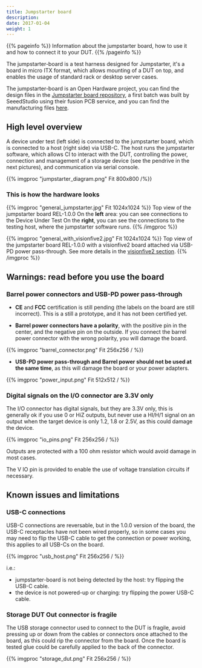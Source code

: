 ```yaml
---
title: Jumpstarter board
description:
date: 2017-01-04
weight: 1
---
```


{{% pageinfo %}}
Information about the jumpstarter board, how to use it and how to connect it to your DUT.
{{% /pageinfo %}}

The jumpstarter-board is a test harness designed for Jumpstarter, it's a board in micro ITX
format, which allows mounting of a DUT on top, and enables the usage of standard rack or desktop
server cases.

The jumpstarter-board is an Open Hardware project, you can find the design files in the
[Jumpstarter board repository](https://github.com/redhat-et/jumpstarter-board), a first batch
was built by SeeedStudio using their fusion PCB service, and you can find the manufacturing files
[here](https://github.com/redhat-et/jumpstarter-board/tree/main/hardware/manufacturing/1.0.0).

## High level overview
A device under test (left side) is connected to the jumpstarter board, which is connected to a
host (right side) via USB-C. The host runs the jumpstarter software, which allows CI to
interact with the DUT, controlling the power, connection and management of a storage device
(see the pendrive in the next pictures), and communication via serial console.

{{% imgproc "jumpstarter_diagram.png" Fit 800x800 /%}}
### This is how the hardware looks

{{% imgproc "general_jumpstarter.jpg" Fit 1024x1024 %}}
Top view of the jumpstarter board REL-1.0.0
On the **left** area: you can see connections to the Device Under Test
On the **right**, you can see the connections to the testing
host, where the jumpstarter software runs.
{{% /imgproc %}}

{{% imgproc "general_with_visionfive2.jpg" Fit 1024x1024 %}}
Top view of the jumpstarter board REL-1.0.0 with a visionfive2 board attached
via USB-PD power pass-through. See more details in the [visionfive2 section](visionfive2/).
{{% /imgproc %}}


## Warnings: read before you use the board

### Barrel power connectors and USB-PD power pass-through

* **CE** and **FCC** certification is still pending (the labels on the board are still incorrect). This is a still a prototype, and it has not been certified yet.

* **Barrel power connectors have a polarity**, with the positive pin in the center, and the negative pin on the outside. If you connect the barrel power connector with the wrong polarity, you will damage the board.

{{% imgproc "barrel_connector.png" Fit 256x256 / %}}

* **USB-PD power pass-through and Barrel power should not be used at the same time**, as this will damage the board or your power adapters.

{{% imgproc "power_input.png" Fit 512x512 / %}}

### Digital signals on the I/O connector are 3.3V only
The I/O connector has digital signals, but they are 3.3V only, this is generally ok if you use 0 or HiZ outputs,
but never use a HI/H/1 signal on an output when the target device is only 1.2, 1.8 or 2.5V, as this could damage the device.

{{% imgproc "io_pins.png" Fit 256x256 / %}}

Outputs are protected with a 100 ohm resistor which would avoid damage in most cases.

The V IO pin is provided to enable the use of voltage translation circuits if necessary.


## Known issues and limitations

### USB-C connections
USB-C connections are reversable, but in the 1.0.0 version of the board, the USB-C receptacles have not been wired properly, so in some cases you may need to flip the USB-C cable to get the connection or power working, this applies to all USB-Cs on the board.

{{% imgproc "usb_host.png" Fit 256x256 / %}}

i.e.:
 * jumpstarter-board is not being detected by the host: try flipping the USB-C cable.
 * the device is not powered-up or charging: try flipping the power USB-C cable.

### Storage DUT Out connector is fragile

The USB storage connector used to connect to the DUT is fragile, avoid pressing up or down
from the cables or connectors once attached to the board, as this could rip the connector
from the board. Once the board is tested glue could be carefully applied to the back of the connector.

{{% imgproc "storage_dut.png" Fit 256x256 / %}}




